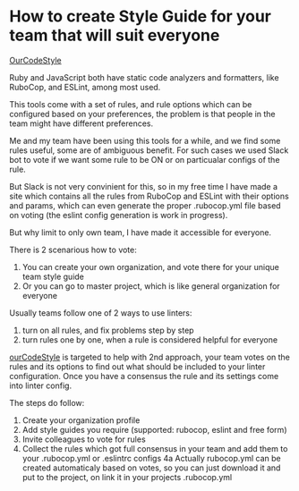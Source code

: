 # How to create Style Guide for your team that will suit everyone

[OurCodeStyle](https://ourcodestyle.com)

Ruby and JavaScript both have static code analyzers and formatters, like
RuboCop, and ESLint, among most used.

This tools come with a set of rules, and rule options which can be configured based on your preferences, the problem is that people in the team might have different preferences.

Me and my team have been using this tools for a while, and we find some rules useful, some are of ambiguous benefit. For such cases we used Slack bot to vote if we want some rule to be ON or on particualar configs of the rule.

But Slack is not very convinient for this, so in my free time I have made a site which contains all the rules from RuboCop and ESLint with their options and params, which can even generate the proper .rubocop.yml file based on voting (the eslint config generation is work in progress).

But why limit to only own team, I have made it accessible for everyone.

There is 2 scenarious how to vote:
1) You can create your own organization, and vote there for your unique team style guide
2) Or you can go to master project, which is like general organization for everyone


Usually teams follow one of 2 ways to use linters:
1) turn on all rules, and fix problems step by step
2) turn rules one by one, when a rule is considered helpful for everyone

[ourCodeStyle](https://ourcodestyle.com) is targeted to help with 2nd approach, your team votes on the rules and its options to find out what should be included to your linter configuration. Once you have a consensus the rule and its settings come into linter config.

The steps do follow:

1. Create your organization profile
2. Add style guides you require (supported: rubocop, eslint and free form)
3. Invite colleagues to vote for rules
4. Collect the rules which got full consensus in your team and add them to your .rubocop.yml or .eslintrc configs
 4a Actually rubocop.yml can be created automaticaly based on votes, so you can just download it and put to the project, on link it in your projects .rubocop.yml


